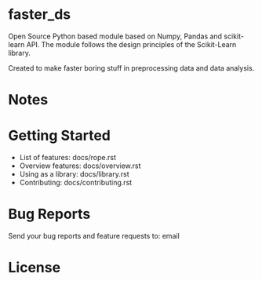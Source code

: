 # faster_ds

Open Source Python based module based on Numpy, Pandas and scikit-learn API.
The module follows the design principles of the Scikit-Learn library.


Created to make faster boring stuff in preprocessing data and data analysis.


# Notes
# Getting Started
 - List of features: docs/rope.rst
 - Overview features: docs/overview.rst
 - Using as a library: docs/library.rst
 - Contributing: docs/contributing.rst


# Bug Reports
Send your bug reports and feature requests to: email

# License



